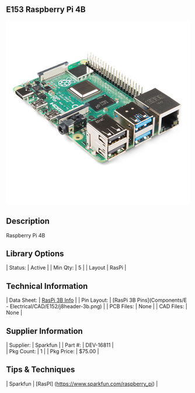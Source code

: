 ## E153 Raspberry Pi 4B

![image](CAD/E153/image.png)

## Description    

Raspberry Pi 4B

## Library Options

| Status: | Active |
| Min Qty: | 5 |
| Layout | RasPi | 

## Technical Information

| Data Sheet: | [RasPi 3B Info](https://cdn.sparkfun.com/assets/d/a/c/4/8/Raspberry-Pi-4-Product-Brief.pdf) |
| Pin Layout: | [RasPi 3B Pins](Components/E - Electrical/CAD/E152/j8header-3b.png) |
| PCB Files: | None |
| CAD Files: | None |

## Supplier Information

| Supplier: | Sparkfun |
| Part #: | DEV-16811 |         
| Pkg Count: | 1 |
| Pkg Price: | $75.00 |

## Tips & Techniques

| Sparkfun | [RasPI] (https://www.sparkfun.com/raspberry_pi) |

